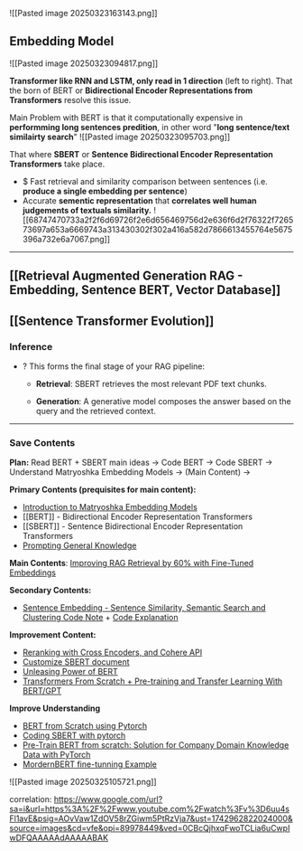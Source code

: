 ![[Pasted image 20250323163143.png]]

## Embedding Model
![[Pasted image 20250323094817.png]]
 
**Transformer like RNN and LSTM, only read in 1 direction** (left to right). That the born of BERT or **Bidirectional Encoder Representations from Transformers** resolve this issue. 

Main Problem with BERT is that it computationally expensive in **performming long sentences predition**, in other word "**long sentence/text similairty search**"
![[Pasted image 20250323095703.png]]

That where **SBERT** or **Sentence Bidirectional Encoder Representation Transformers** take place. 
+ $ Fast retrieval and similarity comparison between sentences (i.e. **produce a single embedding per sentence**)
+ Accurate **sementic representation** that **correlates well human judgements of textuals similarity.**
![[68747470733a2f2f6d69726f2e6d656469756d2e636f6d2f76322f726573697a653a6669743a313430302f302a416a582d7866613455764e5675396a732e6a7067.png]]

---
## [[Retrieval Augmented Generation RAG - Embedding, Sentence BERT, Vector Database]] 
## [[Sentence Transformer Evolution]]

### Inference
+ ? This forms the final stage of your RAG pipeline:
	- **Retrieval**: SBERT retrieves the most relevant PDF text chunks.
	    
	- **Generation**: A generative model composes the answer based on the query and the retrieved context.

---
### Save Contents
**Plan:** Read BERT + SBERT main ideas -> Code BERT -> Code SBERT -> Understand Matryoshka Embedding Models -> (Main Content) ->   

**Primary Contents (prequisites for main content):**
+ [Introduction to Matryoshka Embedding Models](https://huggingface.co/blog/matryoshka)
+ [[BERT]] - Bidirectional Encoder Representation Transformers
+ [[SBERT]] - Sentence Bidirectional Encoder Representation Transformers
+ [Prompting General Knowledge](https://huyenchip.com/2024/01/16/sampling.html)


**Main Contents**: [Improving RAG Retrieval by 60% with Fine-Tuned Embeddings](https://www.youtube.com/watch?v=v28Pu7hsJ0s)

**Secondary Contents:** 
+ [Sentence Embedding - Sentence Similarity, Semantic Search and Clustering Code Note](https://github.com/PradipNichite/Youtube-Tutorials/blob/main/Youtube_Course_Sentence_Transformers.ipynb) + [Code Explanation](https://www.youtube.com/watch?v=OlhNZg4gOvA)

**Improvement Content:**
+ [Reranking with Cross Encoders, and Cohere API](https://www.youtube.com/watch?v=ZFbaA9eM0uo)
+ [Customize SBERT document](https://sbert.net/docs/sentence_transformer/training_overview.html#trainer)
+ [Unleasing Power of BERT](https://arize.com/blog-course/unleashing-bert-transformer-model-nlp/)
+ [Transformers From Scratch + Pre-training and Transfer Learning With BERT/GPT](https://youtu.be/acxqoltilME?si=cXNSpTwz5NR2M7HO)

**Improve Understanding**
+ [BERT from Scratch using Pytorch](https://www.youtube.com/watch?v=v5cyVwAXR1I)
+ [Coding SBERT with pytorch](https://www.youtube.com/results?search_query=Coding+BERT+from+scratch)
+ [Pre-Train BERT from scratch: Solution for Company Domain Knowledge Data with  PyTorch](https://www.youtube.com/watch?v=IcrN_L2w0_Y)
+ [MordernBERT fine-tunning Example](https://colab.research.google.com/drive/1iWIruk02fGib9RZWdS51SJStIrHx4hMK?usp=sharing#scrollTo=Kphi220PlmDb)


![[Pasted image 20250325105721.png]]

correlation: https://www.google.com/url?sa=i&url=https%3A%2F%2Fwww.youtube.com%2Fwatch%3Fv%3D6uu4sFl1avE&psig=AOvVaw1ZdOV58rZGiwm5PtRzVja7&ust=1742962822024000&source=images&cd=vfe&opi=89978449&ved=0CBcQjhxqFwoTCLia6uCwpIwDFQAAAAAdAAAAABAK

